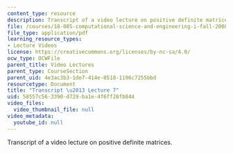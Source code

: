 ```yaml
---
content_type: resource
description: Transcript of a video lecture on positive definite matrices.
file: /courses/18-085-computational-science-and-engineering-i-fall-2008/58557c563390d729ba1e4f6ff28fb844_18-085F08-L07.pdf
file_type: application/pdf
learning_resource_types:
- Lecture Videos
license: https://creativecommons.org/licenses/by-nc-sa/4.0/
ocw_type: OCWFile
parent_title: Video Lectures
parent_type: CourseSection
parent_uid: 4e3ac3b3-1de7-414e-0518-1196c7255bbd
resourcetype: Document
title: "Transcript \u2013 Lecture 7"
uid: 58557c56-3390-d729-ba1e-4f6ff28fb844
video_files:
  video_thumbnail_file: null
video_metadata:
  youtube_id: null
---
```

Transcript of a video lecture on positive definite matrices.